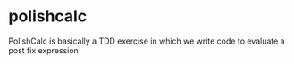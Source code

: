 # polishcalc
PolishCalc is basically a TDD exercise in which we write code to evaluate a post fix expression
